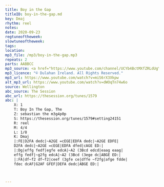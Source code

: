 ```yaml
---
title: Boy in the Gap
titleID: boy-in-the-gap.md
key: Dmaj
rhythm: reel
notes: 
date: 2020-09-23
regtuneoftheweek: 
slowtuneoftheweek: 
tags: 
location: 
mp3_file: /mp3/boy-in-the-gap.mp3
repeats: 2
parts: AABBCC
mp3_source: <a href="https://www.youtube.com/channel/UCYb4BctMXfZRLdUgYh2_kDg">Dulahan Ireland</a>
mp3_licence: "© Dulahan Ireland. All Rights Reserved."
mp3_url: https://www.youtube.com/watch?v=miS6rX3Xkpw
alt_mp3_url: https://www.youtube.com/watch?v=dWOqTn74w6o
source: Wellington
abc_source: The Session
abc_url: https://thesession.org/tunes/1579
abc: |
    X: 1
    T: Boy In The Gap, The
    Z: sebastian the m3g4p0p
    S: https://thesession.org/tunes/1579#setting24151
    R: reel
    M: 4/4
    L: 1/8
    K: Dmaj
    |:FE|D2FA dedc|~A2GE =cEGE|EDFA dedc|~A2GE EDFE|
    D2FA dedc|~A2GE =cEGE|EDFA dfed|cAGE ED:|
    |:Dg|effg fedf|egfe edcA|~A2 (3Bcd edcd|eaag eaag|
    effg fedf|~g2fg edcA|~A2 (3Bcd (3ege dc|ABGE ED:|
    |:FA|df~f2 df~f2|ceef (3gfe ce|dffe ~f2fg|afge fdde|
    fdec dcAF|G2AF GFEF|DEFA dedc|ABGE ED:|
    
    

---
```

